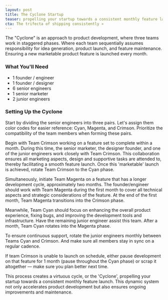 ```yaml
---
layout: post
title: The Cyclone Startup
teaser: propelling your startup towards a consistent monthly feature launch
cta: The trifecta of shipping consistently »
---
```


The "Cyclone" is an approach to product development, where three teams work in staggered phases. Where each team sequentially assumes responsibility for idea generation, product launch, and feature maintenance. Ensuring a new marketable product feature is launched every month. 

### What You'll Need

- 1 founder / engineer
- 1 founder / designer
- 6 senior engineers
- 1 senior marketer
- 2 junior engineers

### Setting Up the Cyclone

Start by dividing the senior engineers into three pairs. Let's assign them color codes for easier reference: Cyan, Magenta, and Crimson. Prioritize the compatibility of the team members when forming these pairs.

Begin with Team Crimson working on a feature set to complete within a month. During this time, the senior marketer, the designer founder, and one of the junior engineers work closely with Team Crimson. This collaboration ensures all marketing aspects, design and supportive tasks are attended to, thereby facilitating a smooth feature launch. Once this 'marketable' launch is achieved, rotate Team Crimson to the Cyan phase.

Simultaneously, initiate Team Magenta on a feature that has a longer development cycle, approximately two months. The founder/engineer should work with Team Magenta during the first month to cover all technical aspects and strategic considerations of the feature. At the end of the first month, Team Magenta transitions into the Crimson phase.

Meanwhile, Team Cyan should focus on enhancing the overall product experience, fixing bugs, and improving the development tools and infrastructure. Have the remaining junior engineer assist this team. After a month, Team Cyan rotates into the Magenta phase.

To ensure continuous support, rotate the junior engineers monthly between Teams Cyan and Crimson. And make sure all members stay in sync on a regular cadence.

If team Crimson is unable to launch on schedule, either pause development on that feature for 1 month (pause throughout the Cyan phase) or scrap it altogether — make sure you plan better next time.

This process creates a virtuous cycle, or the 'Cyclone', propelling your startup towards a consistent monthly feature launch. This dynamic system not only accelerates product development but also ensures ongoing improvements and maintenance.
